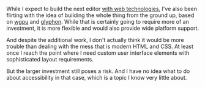 While I expect to build the next editor
[with web technologies](/daily/2025-04-05), I've also been flirting with the
idea of building the whole thing from the ground up, based on [wgpu] and
[glyphon]. While that is certainly going to require more of an investment, it is
more flexible and would also provide wide platform support.

And despite the additional work, I don't actually think it would be more trouble
than dealing with the mess that is modern HTML and CSS. At least once I reach
the point where I need custom user interface elements with sophisticated layout
requirements.

But the larger investment still poses a risk. And I have no idea what to do
about accessibility in that case, which is a topic I know very little about.

[wgpu]: https://github.com/gfx-rs/wgpu
[glyphon]: https://github.com/grovesNL/glyphon

